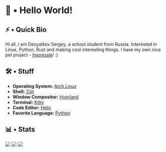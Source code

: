 # 👋 • Hello World!

## ⚡ • Quick Bio

Hi all, I am Desyatkov Sergey, a school student from Russia. Interested in Linux, Python, Rust and making cool interesting things. I have my own nice pet project - [Impressle](https://github.com/desyatkoff/impressle)! :)


## 🛠️ • Stuff

* **Operating System:** [Arch Linux](https://archlinux.org)
* **Shell:** [Zsh](https://www.zsh.org)
* **Window Compositor:** [Hyprland](https://hyprland.org)
* **Terminal:** [Kitty](https://sw.kovidgoyal.net/kitty)
* **Code Editor:** [Helix](https://helix-editor.com)
* **Favorite Language:** [Python](https://www.python.org)


## 📊 • Stats

![](https://github-readme-stats.vercel.app/api?username=desyatkoff&custom_title=Account%20Stats&show=prs_merged,prs_merged_percentage&show_icons=true&icon_color=ffffff&theme=github_dark&hide_border=true)
![](https://github-readme-stats.vercel.app/api/top-langs/?username=desyatkoff&custom_title=Used%20Languages%20Stats&layout=donut&theme=github_dark&hide_border=true)
![](https://github-profile-trophy.vercel.app/?username=desyatkoff&no-frame=true&theme=darkhub)

